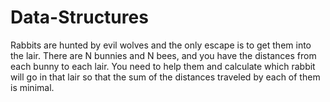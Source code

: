 # Data-Structures
 Rabbits are hunted by evil wolves and the only escape is to get them into the lair. There are N bunnies and N bees, and you have the distances from each bunny to each lair. You need to help them and calculate which rabbit will go in that lair so that the sum of the distances traveled by each of them is minimal.
